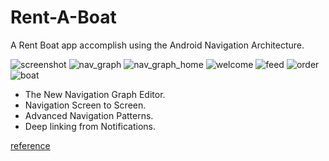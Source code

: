 # Rent-A-Boat
A Rent Boat app accomplish using the Android Navigation Architecture. 

![screenshot](https://github.com/appleobject/Rent-A-Boat/blob/master/Screenshot%20(564).png)
![nav_graph](screenshot/nav_graph.png)
![nav_graph_home](screenshot/nav_graph_home.png)
![welcome](screenshot/welcome.png)
![feed](screenshot/feed.png)
![order](screenshot/order.png)
![boat](screenshot/boat.png)


 - The New Navigation Graph Editor.
 - Navigation Screen to Screen.
 - Advanced Navigation Patterns.
 - Deep linking from Notifications.
 
 
 [reference](https://developer.android.com/reference/androidx/navigation/fragment/NavHostFragment)